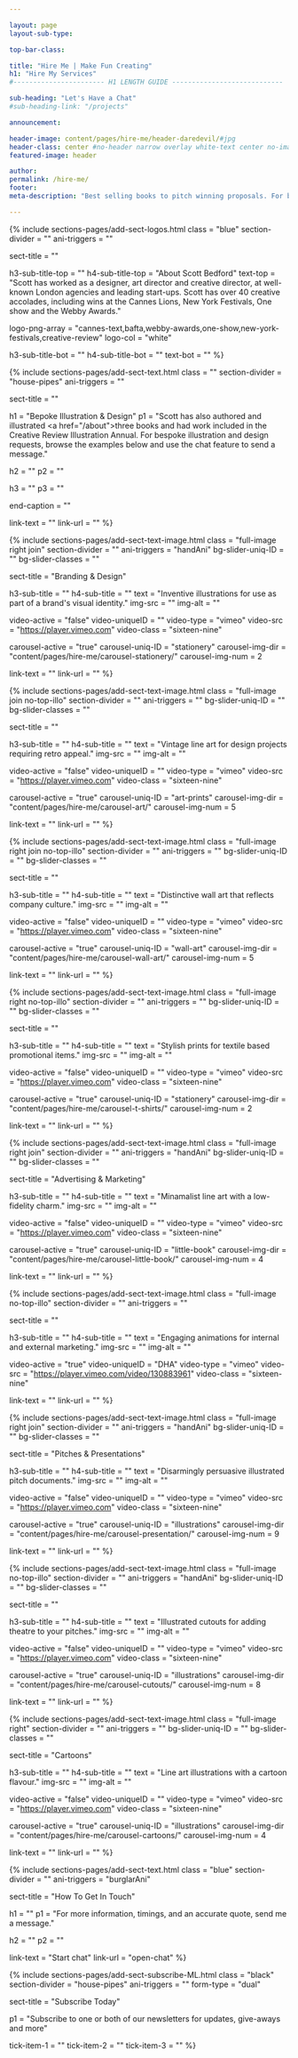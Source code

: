 ```yaml
---

layout: page
layout-sub-type:

top-bar-class:

title: "Hire Me | Make Fun Creating"
h1: "Hire My Services"
#----------------------- H1 LENGTH GUIDE ----------------------------

sub-heading: "Let's Have a Chat"
#sub-heading-link: "/projects"

announcement:

header-image: content/pages/hire-me/header-daredevil/#jpg
header-class: center #no-header narrow overlay white-text center no-image no-card no-header
featured-image: header

author:
permalink: /hire-me/
footer:
meta-description: "Best selling books to pitch winning proposals. For bespoke illustration and design requests, browse the examples on this page and send me a message using the chat feature."

---
```






<!-- SECTION LOGOS -->
{% include sections-pages/add-sect-logos.html
  class = "blue"
  section-divider = ""
  ani-triggers = ""

  sect-title = ""

  h3-sub-title-top = ""
  h4-sub-title-top = "About Scott Bedford"
  text-top = "Scott has worked as a designer, art director and creative director, at well-known London agencies and leading start-ups.  Scott has over 40 creative accolades, including wins at the Cannes Lions, New York Festivals, One show and the Webby Awards."

  logo-png-array = "cannes-text,bafta,webby-awards,one-show,new-york-festivals,creative-review"
  logo-col = "white"

  h3-sub-title-bot = ""
  h4-sub-title-bot = ""
  text-bot = ""
%}


<!-- SECTION TEXT -->
{% include sections-pages/add-sect-text.html
  class = ""
  section-divider = "house-pipes"
  ani-triggers = ""

  sect-title = ""
  
  h1 = "Bepoke Illustration & Design"
  p1 = "Scott has also authored and illustrated <a href=\"/about\">three books</a> and had work included in the Creative Review Illustration Annual. For bespoke illustration and design requests, browse the examples below and use the chat feature to send a message."
  
  h2 = ""
  p2 = ""

  h3 = ""
  p3 = ""
  
  end-caption = ""

  link-text = ""
  link-url = ""
%}





<!-- BRANDING -->




<!-- SECTION TEXT & IMAGE -->
{% include sections-pages/add-sect-text-image.html
  class = "full-image right join"
  section-divider = ""
  ani-triggers = "handAni"
  bg-slider-uniq-ID = ""
  bg-slider-classes = ""

  sect-title = "Branding & Design"

  h3-sub-title = ""
  h4-sub-title = ""
  text = "Inventive illustrations for use as part of a brand's visual identity."
  img-src = ""
  img-alt = ""

  video-active = "false"
  video-uniqueID = ""
  video-type = "vimeo"
  video-src = "https://player.vimeo.com"
  video-class = "sixteen-nine"

  carousel-active = "true"
  carousel-uniq-ID = "stationery"
  carousel-img-dir = "content/pages/hire-me/carousel-stationery/"
  carousel-img-num = 2

  link-text = ""
  link-url = ""
%}



<!-- SECTION TEXT & IMAGE -->
{% include sections-pages/add-sect-text-image.html
  class = "full-image join no-top-illo"
  section-divider = ""
  ani-triggers = ""
  bg-slider-uniq-ID = ""
  bg-slider-classes = ""

  sect-title = ""

  h3-sub-title = ""
  h4-sub-title = ""
  text = "Vintage line art for design projects requiring retro appeal."
  img-src = ""
  img-alt = ""

  video-active = "false"
  video-uniqueID = ""
  video-type = "vimeo"
  video-src = "https://player.vimeo.com"
  video-class = "sixteen-nine"

  carousel-active = "true"
  carousel-uniq-ID = "art-prints"
  carousel-img-dir = "content/pages/hire-me/carousel-art/"
  carousel-img-num = 5

  link-text = ""
  link-url = ""
%}



<!-- SECTION TEXT & IMAGE -->
{% include sections-pages/add-sect-text-image.html
  class = "full-image right join no-top-illo"
  section-divider = ""
  ani-triggers = ""
  bg-slider-uniq-ID = ""
  bg-slider-classes = ""

  sect-title = ""

  h3-sub-title = ""
  h4-sub-title = ""
  text = "Distinctive wall art that reflects company culture."
  img-src = ""
  img-alt = ""

  video-active = "false"
  video-uniqueID = ""
  video-type = "vimeo"
  video-src = "https://player.vimeo.com"
  video-class = "sixteen-nine"

  carousel-active = "true"
  carousel-uniq-ID = "wall-art"
  carousel-img-dir = "content/pages/hire-me/carousel-wall-art/"
  carousel-img-num = 5

  link-text = ""
  link-url = ""
%}



<!-- SECTION TEXT & IMAGE -->
{% include sections-pages/add-sect-text-image.html
  class = "full-image right no-top-illo"
  section-divider = ""
  ani-triggers = ""
  bg-slider-uniq-ID = ""
  bg-slider-classes = ""

  sect-title = ""

  h3-sub-title = ""
  h4-sub-title = ""
  text = "Stylish prints for textile based promotional items."
  img-src = ""
  img-alt = ""

  video-active = "false"
  video-uniqueID = ""
  video-type = "vimeo"
  video-src = "https://player.vimeo.com"
  video-class = "sixteen-nine"

  carousel-active = "true"
  carousel-uniq-ID = "stationery"
  carousel-img-dir = "content/pages/hire-me/carousel-t-shirts/"
  carousel-img-num = 2

  link-text = ""
  link-url = ""
%}




<!-- MARKETING -->




<!-- SECTION TEXT & IMAGE -->
{% include sections-pages/add-sect-text-image.html
  class = "full-image right join"
  section-divider = ""
  ani-triggers = "handAni"
  bg-slider-uniq-ID = ""
  bg-slider-classes = ""

  sect-title = "Advertising & Marketing"

  h3-sub-title = ""
  h4-sub-title = ""
  text = "Minamalist line art with a low-fidelity charm."
  img-src = ""
  img-alt = ""

  video-active = "false"
  video-uniqueID = ""
  video-type = "vimeo"
  video-src = "https://player.vimeo.com"
  video-class = "sixteen-nine"

  carousel-active = "true"
  carousel-uniq-ID = "little-book"
  carousel-img-dir = "content/pages/hire-me/carousel-little-book/"
  carousel-img-num = 4

  link-text = ""
  link-url = ""
%}



<!-- SECTION TEXT & IMAGE -->
{% include sections-pages/add-sect-text-image.html
  class = "full-image no-top-illo"
  section-divider = ""
  ani-triggers = ""

  sect-title = ""

  h3-sub-title = ""
  h4-sub-title = ""
  text = "Engaging animations for internal and external marketing."
  img-src = ""
  img-alt = ""

  video-active = "true"
  video-uniqueID = "DHA"
    video-type = "vimeo"
    video-src = "https://player.vimeo.com/video/130883961"
    video-class = "sixteen-nine"

  link-text = ""
  link-url = ""
%}




<!-- PRESENTATIONS -->




<!-- SECTION TEXT & IMAGE -->
{% include sections-pages/add-sect-text-image.html
  class = "full-image right join"
  section-divider = ""
  ani-triggers = "handAni"
  bg-slider-uniq-ID = ""
  bg-slider-classes = ""

  sect-title = "Pitches & Presentations"

  h3-sub-title = ""
  h4-sub-title = ""
  text = "Disarmingly persuasive illustrated pitch documents."
  img-src = ""
  img-alt = ""

  video-active = "false"
  video-uniqueID = ""
  video-type = "vimeo"
  video-src = "https://player.vimeo.com"
  video-class = "sixteen-nine"

  carousel-active = "true"
  carousel-uniq-ID = "illustrations"
  carousel-img-dir = "content/pages/hire-me/carousel-presentation/"
  carousel-img-num = 9

  link-text = ""
  link-url = ""
%}


<!-- SECTION TEXT & IMAGE -->
{% include sections-pages/add-sect-text-image.html
  class = "full-image no-top-illo"
  section-divider = ""
  ani-triggers = "handAni"
  bg-slider-uniq-ID = ""
  bg-slider-classes = ""

  sect-title = ""

  h3-sub-title = ""
  h4-sub-title = ""
  text = "Illustrated cutouts for adding theatre to your pitches."
  img-src = ""
  img-alt = ""

  video-active = "false"
  video-uniqueID = ""
  video-type = "vimeo"
  video-src = "https://player.vimeo.com"
  video-class = "sixteen-nine"

  carousel-active = "true"
  carousel-uniq-ID = "illustrations"
  carousel-img-dir = "content/pages/hire-me/carousel-cutouts/"
  carousel-img-num = 8

  link-text = ""
  link-url = ""
%}




<!-- CARTOONS -->




<!-- SECTION TEXT & IMAGE -->
{% include sections-pages/add-sect-text-image.html
  class = "full-image right"
  section-divider = ""
  ani-triggers = ""
  bg-slider-uniq-ID = ""
  bg-slider-classes = ""

  sect-title = "Cartoons"

  h3-sub-title = ""
  h4-sub-title = ""
  text = "Line art illustrations with a cartoon flavour."
  img-src = ""
  img-alt = ""

  video-active = "false"
  video-uniqueID = ""
  video-type = "vimeo"
  video-src = "https://player.vimeo.com"
  video-class = "sixteen-nine"

  carousel-active = "true"
  carousel-uniq-ID = "illustrations"
  carousel-img-dir = "content/pages/hire-me/carousel-cartoons/"
  carousel-img-num = 4

  link-text = ""
  link-url = ""
%}









<!-- SECTION TEXT -->
{% include sections-pages/add-sect-text.html
  class = "blue"
  section-divider = ""
  ani-triggers = "burglarAni"

  sect-title = "How To Get In Touch"
  
  h1 = ""
  p1 = "For more information, timings, and an accurate quote, send me a message."
  
  h2 = ""
  p2 = ""
  
  link-text = "Start chat"
  link-url = "open-chat"
%}



<!-- SECTION SUBSCRIBE -->
{% include sections-pages/add-sect-subscribe-ML.html
  class = "black"
  section-divider = "house-pipes"
  ani-triggers = ""
  form-type = "dual"
  
  sect-title = "Subscribe Today"

  p1 = "Subscribe to one or both of our newsletters for updates, give-aways and more"
  
  tick-item-1 = ""
  tick-item-2 = ""
  tick-item-3 = ""
%}





